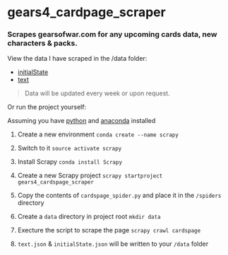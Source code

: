 # gears4_cardpage_scraper

### Scrapes gearsofwar.com for any upcoming cards data, new characters & packs.

View the data I have scraped in the /data folder:

* [initialState](https://github.com/TheanosLearning/gears4_cardspage_scraper/blob/master/data/initialState.json)
* [text](https://github.com/TheanosLearning/gears4_cardspage_scraper/blob/master/data/text.json)

> Data will be updated every week or upon request.

Or run the project yourself:

Assuming you have [python](https://www.python.org/) and [anaconda](https://www.continuum.io/downloads) installed

1. Create a new environment ```conda create --name scrapy```

2. Switch to it ```source activate scrapy```

3. Install Scrapy ```conda install Scrapy```

4. Create a new Scrapy project ```scrapy startproject gears4_cardspage_scraper```

5. Copy the contents of ```cardspage_spider.py``` and place it in the ```/spiders``` directory

6. Create a ```data``` directory in project root ```mkdir data```

7. Execture the script to scrape the page ```scrapy crawl cardspage```

8. ```text.json``` & ```initialState.json``` will be written to your ```/data``` folder
